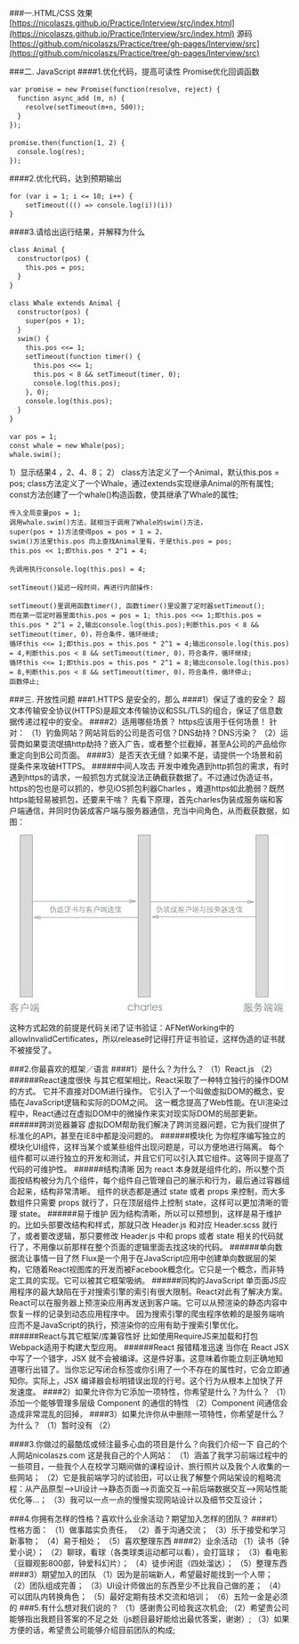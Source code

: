 ###一.HTML/CSS
效果 [https://nicolaszs.github.io/Practice/Interview/src/index.html](https://nicolaszs.github.io/Practice/Interview/src/index.html)
源码 [https://github.com/nicolaszs/Practice/tree/gh-pages/Interview/src](https://github.com/nicolaszs/Practice/tree/gh-pages/Interview/src)


###二. JavaScript
####1.优化代码，提高可读性
Promise优化回调函数
```
var promise = new Promise(function(resolve, reject) {
  function async_add (m, n) {   
    resolve(setTimeout(m+n, 500));
  }
});

promise.then(function(1, 2) {
  console.log(res);
});
```

####2.优化代码，达到预期输出
```
for (var i = 1; i <= 10; i++) {
    setTimeout((() => console.log(i))(i))
}
```
####3.请给出运行结果，并解释为什么
```
class Animal {
  constructor(pos) {
    this.pos = pos;
  }
}

class Whale extends Animal {
  constructor(pos) {
    super(pos + 1);
  }
  swim() {
    this.pos <<= 1;
    setTimeout(function timer() {
      this.pos <<= 1;
      this.pos < 8 && setTimeout(timer, 0);
      console.log(this.pos);
    }, 0);
    console.log(this.pos);
  }
}

var pos = 1;
const whale = new Whale(pos);
whale.swim();
```

1）显示结果4 ，2、4、8；
2）
    class方法定义了一个Animal，默认this.pos = pos;
    class方法定义了一个Whale，通过extends实现继承Animal的所有属性;
    const方法创建了一个whale()构造函数，使其继承了Whale的属性;

    传入全局变量pos = 1;
    调用whale.swim()方法，就相当于调用了Whale的swim()方法，
    super(pos + 1)方法使得pos = pos + 1 = 2，
    swim()方法里this.pos 向上查找Animal里有，于是this.pos = pos;
    this.pos << 1;即this.pos * 2^1 = 4;

    先调用执行console.log(this.pos) = 4;

    setTimeout()延迟一段时间，再进行内部操作: 

    setTimeout()里调用函数timer(), 函数timer()里设置了定时器setTimeout();
    而在第一层定时器里面this.pos = pos = 1; this.pos <<= 1;即this.pos = this.pos * 2^1 = 2,输出console.log(this.pos);判断this.pos < 8 && setTimeout(timer, 0)，符合条件，循环继续;
    循环this <<= 1;即this.pos = this.pos * 2^1 = 4;输出console.log(this.pos) = 4,判断this.pos < 8 && setTimeout(timer, 0)，符合条件，循环继续;
    循环this <<= 1;即this.pos = this.pos * 2^1 = 8;输出console.log(this.pos) = 8,判断this.pos < 8 && setTimeout(timer, 0)，符合条件，循环停止;
    函数停止;
###三. 开放性问题
###1.HTTPS 是安全的，那么
####1）保证了谁的安全？
超文本传输安全协议(HTTPS)是超文本传输协议和SSL/TLS的组合，保证了信息数据传递过程中的安全。
####2）适用哪些场景？
https应该用于任何场景！
针对：
（1）钓鱼网站？网站背后的公司是否可信？DNS劫持？DNS污染？
（2）运营商如果耍流氓搞http劫持？嵌入广告，或者整个拦截掉，甚至A公司的产品给你重定向到B公司页面。
####3）是否天衣无缝？如果不是，请提供一个场景和前提条件来攻破HTTPS。
#####中间人攻击
开发中难免遇到http抓包的需求，有时遇到https的请求，一般抓包方式就没法正确截获数据了。不过通过伪造证书，https的包也是可以抓的，参见iOS抓包利器Charles 。难道https如此脆弱？既然https能轻易被抓包，还要来干啥？
先看下原理，首先charles伪装成服务端和客户端通信，并同时伪装成客户端与服务器通信，充当中间角色，从而截获数据，如图：

![https](https.png)

这种方式起效的前提是代码关闭了证书验证：AFNetWorking中的allowInvalidCertificates，所以release时记得打开证书验证，这样伪造的证书就不被接受了。

<!-- 好了，看起来安全了？等等，allowInvalidCertificates只是实现了拒绝不受信任的证书，注意，重点是信任，如果证书是受到信任的呢？虽然可能性有点小，不过假设有一个攻击者手上拥有一个受信任的证书，首先iPhone信任的证书包括一些预装的证书iOS 8 中可用的受信任根证书的列表，和用户自己安装的证书。那么即使开启了证书allowInvalidCertificates，中间人攻击依然能够发生。这时候就需要开启SSL Ping Mode了

AFNetWorking里通过AFURLConnectionOperationSSLPinningMode设置
原理是把证书打包或者公钥打包在APP中，在NSURLConnectionDelegate协议中的connection:willSendRequestForAuthenticationChallenge:中检测证书是否没被篡改。
到此为止，用户的信息基本能保证安全了，但是还是不提倡对接口做签名算法等处理，加大攻击者对接口的攻击难度，下面继续聊。

浏览器访问的安全
好，以上方法加工做的APP在公共WIFI下传输足够保证用户数据传输的安全了，那么非APP呢，例如浏览器会如何？
其实浏览器和APP差不多，也有类似的证书验证功能，例如我们访问 https://www.12306.com
会发现如图提示：

![https](https-2.png)

同样访问百度会是这样：

注意地址栏的锁头的颜色，这个很关键！关键！关键！重要的话说三遍，哈哈

和iOS一样，如果wifi要进行https中间人攻击（截获数据），就得伪造证书，然后浏览器就会产生提醒，所以为了安全起见，公用wifi下面请勿访问证书有问题的网站。特别是金钱敏感网站，例如支付宝，银行等。

你又会问，为啥我在家访问 https://www.12306.com 也是红色的？这就得说下证书的问题了，因为12306使用的CA证书是一个叫SRCA的，这个CA浏览器不信任。
具体又得说到浏览器验证网站证书有效性的过程了

引用知乎另一问题的答案：
第一步：Trusted CA向vendor厂商提供CA根证书。
第二步：Trusted CA给site提供站证书。
第三步：vendor厂商的浏览器在用https访问的时候会检查站证书的合法性。

chrome不信任SRCA，所以就锁就红了，

![https](https-3.png)

一句话总结是，绿色的基本可以安全访问，红色的建议留点心。 -->

###2.你最喜欢的框架／语言
####1）是什么？为什么？
（1）React.js
（2）
######React速度很快
与其它框架相比，React采取了一种特立独行的操作DOM的方式。
它并不直接对DOM进行操作。
它引入了一个叫做虚拟DOM的概念，安插在JavaScript逻辑和实际的DOM之间。
这一概念提高了Web性能。在UI渲染过程中，React通过在虚拟DOM中的微操作来实对现实际DOM的局部更新。
######跨浏览器兼容
虚拟DOM帮助我们解决了跨浏览器问题，它为我们提供了标准化的API，甚至在IE8中都是没问题的。
######模块化
为你程序编写独立的模块化UI组件，这样当某个或某些组件出现问题是，可以方便地进行隔离。
每个组件都可以进行独立的开发和测试，并且它们可以引入其它组件。这等同于提高了代码的可维护性。
######结构清晰
因为 react 本身就是组件化的，所以整个页面按结构被分为几个组件，每个组件自己管理自己的展示和行为，最后通过容器组合起来，结构非常清晰。
组件的状态都是通过 state 或者 props 来控制，而大多数组件只需要 props 就行了，只在顶层组件上控制 state，这样可以更加清晰的管理 state。
######易于维护
因为结构清晰，所以可以预想到，这样是易于维护的。比如头部要改结构和样式，那就只改 Header.js 和对应 Header.scss 就行了，或者要改逻辑，那只要修改 Header.js 中和 props 或者 state 相关的代码就行了，不用像以前那样在整个页面的逻辑里面去找这块的代码。
######单向数据流让事情一目了然
Flux是一个用于在JavaScript应用中创建单向数据层的架构，它随着React视图库的开发而被Facebook概念化。它只是一个概念，而非特定工具的实现。它可以被其它框架吸纳。
######同构的JavaScript
单页面JS应用程序的最大缺陷在于对搜索引擎的索引有很大限制。React对此有了解决方案。React可以在服务器上预渲染应用再发送到客户端。它可以从预渲染的静态内容中恢复一样的记录到动态应用程序中。
因为搜索引擎的爬虫程序依赖的是服务端响应而不是JavaScript的执行，预渲染你的应用有助于搜索引擎优化。
######React与其它框架/库兼容性好
比如使用RequireJS来加载和打包Webpack适用于构建大型应用。
######React 报错精准迅速
当你在 React JSX 中写了一个错字，JSX 就不会被编译。这是件好事。这意味着你能立刻正确地知道哪行出错了。当你忘记写闭合标签或你引用了一个不存在的属性时，它会立即通知你。实际上，JSX 编译器会标明错误出现的行号。这个行为从根本上加快了开发速度。
####2）如果允许你为它添加一项特性，你希望是什么？为什么？
（1）添加一个能够管理多层级 Component 的通信的特性
（2）Component 间通信会造成非常混乱的回掉，
####3）如果允许你从中删除一项特性，你希望是什么？为什么？
（1）暂时没有
（2）

####3.你做过的最酷炫或倾注最多心血的项目是什么？向我们介绍一下
自己的个人网站nicolaszs.com
这是我自己的个人网站：
（1）涵盖了我学习前端过程中的一些项目，一些我个人在校学习期间做的课程设计、旅行照片以及我个人收集的一些网站；
（2）它是我前端学习的试验田，可以让我了解整个网站架设的粗略流程：从产品原型——>UI设计——>静态页面——>页面交互——>前后端数据交互——>网站性能优化等...；
（3）我可以一点一点的慢慢实现网站设计以及细节交互设计；

###4.你拥有怎样的性格？喜欢什么业余活动？期望加入怎样的团队？
####1）性格方面：
（1）做事踏实负责任，
（2）善于沟通交流；
（3）乐于接受和学习新事物；
（4）易于相处；
（5）喜欢整理东西
####2）业余活动
（1）读书（钟爱小说）；
（2）聊球，看球（各类球类运动都可以看），会打篮球；
（3）看电影（豆瓣观影800部，钟爱科幻片）；
（4）徒步闲逛（四处溜达）；
（5）整理东西
####3）期望加入的团队
（1）因为是前端新人，希望最好能找到一个人带；
（2）团队组成完善；
（3）UI设计师做出的东西至少不比我自己做的差；
（4）可以团队内转换角色；
（5）最好定期有技术交流和培训；
（6）五险一金是必须的
###5.有什么想对我们说的？
（1）感谢贵公司给我这次机会;
（2）希望贵公司能够指出我题目答案的不足之处（js题目最好能给出最优答案，谢谢）;
（3）如果方便的话，希望贵公司能够介绍目前团队的构成;